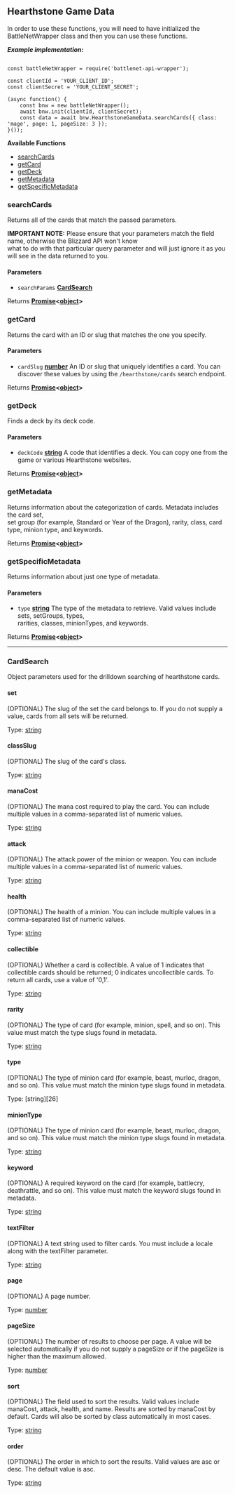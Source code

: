 
## Hearthstone Game Data  
  In order to use these functions, you will need to have initialized the BattleNetWrapper class and then you can use these functions.    
    
***Example implementation:*** 

``` 

const battleNetWrapper = require('battlenet-api-wrapper');
    
const clientId = 'YOUR_CLIENT_ID'; 
const clientSecret = 'YOUR_CLIENT_SECRET';    

(async function() {    
    const bnw = new battleNetWrapper();    
    await bnw.init(clientId, clientSecret);    
    const data = await bnw.HearthstoneGameData.searchCards({ class: 'mage', page: 1, pageSize: 3 }); 
}()); 
```   
  
**Available Functions**   

- [searchCards][36]
- [getCard][37] 
- [getDeck][39] 
- [getMetadata][41] 
- [getSpecificMetadata][42]  

### searchCards  
  
Returns all of the cards that match the passed parameters.  
  
**IMPORTANT NOTE:** Please ensure that your parameters match the field name, otherwise the Blizzard API won't know  
what to do with that particular query parameter and will just ignore it as you will see in the data returned to you.  
  
#### Parameters  
  
- `searchParams` **[CardSearch][28]**   

Returns **[Promise][310]&lt;[object][311]>**     
### getCard    
 Returns the card with an ID or slug that matches the one you specify.    
    
#### Parameters    
 - `cardSlug` **[number][312]** An ID or slug that uniquely identifies a card. You can discover these values by using the `/hearthstone/cards` search endpoint.    
    
Returns **[Promise][310]&lt;[object][311]>**     
 ### getDeck    
 Finds a deck by its deck code.    
    
#### Parameters    
 - `deckCode` **[string][313]** A code that identifies a deck. You can copy one from the game or various Hearthstone websites.    
    
Returns **[Promise][310]&lt;[object][311]>**     
 ### getMetadata    
 Returns information about the categorization of cards. Metadata includes the card set,    
set group (for example, Standard or Year of the Dragon), rarity, class, card type, minion type, and keywords.    
    
Returns **[Promise][310]&lt;[object][311]>**     
 ### getSpecificMetadata    
 Returns information about just one type of metadata.    
    
#### Parameters    
 - `type` **[string][313]** The type of the metadata to retrieve. Valid values include sets, setGroups, types,    
    rarities, classes, minionTypes, and keywords.    
    
Returns **[Promise][310]&lt;[object][311]>**  
  
________________________________  
  
### CardSearch  
  
Object parameters used for the drilldown searching of hearthstone cards.  
  
#### set  
  
(OPTIONAL) The slug of the set the card belongs to. If you do not supply a value, cards from all sets will be returned.  
  
Type: [string][313]  
  
#### classSlug  
  
(OPTIONAL) The slug of the card's class.  
  
Type: [string][313]  
  
#### manaCost  
  
(OPTIONAL) The mana cost required to play the card. You can include multiple values in a comma-separated list of numeric values.  
  
Type: [string][313]  
  
#### attack  
  
(OPTIONAL) The attack power of the minion or weapon. You can include multiple values in a comma-separated list of numeric values.  
  
Type: [string][313]  
  
#### health  
  
(OPTIONAL) The health of a minion. You can include multiple values in a comma-separated list of numeric values.  
  
Type: [string][313]  
  
#### collectible  
  
(OPTIONAL) Whether a card is collectible. A value of 1 indicates that collectible cards should be returned; 0 indicates uncollectible cards. To return all cards, use a value of '0,1'.  
  
Type: [string][313]  
  
#### rarity  
  
(OPTIONAL) The type of card (for example, minion, spell, and so on). This value must match the type slugs found in metadata.  
  
Type: [string][313]  
  
#### type  
  
(OPTIONAL) The type of minion card (for example, beast, murloc, dragon, and so on). This value must match the minion type slugs found in metadata.  
  
Type: [string][26]  
  
#### minionType  
  
(OPTIONAL) The type of minion card (for example, beast, murloc, dragon, and so on). This value must match the minion type slugs found in metadata.  
  
Type: [string][313]  
  
#### keyword  
  
(OPTIONAL) A required keyword on the card (for example, battlecry, deathrattle, and so on). This value must match the keyword slugs found in metadata.  
  
Type: [string][313]  
  
#### textFilter  
  
(OPTIONAL) A text string used to filter cards. You must include a locale along with the textFilter parameter.  
  
Type: [string][313]  
  
#### page  
  
(OPTIONAL) A page number.  
  
Type: [number][312]  
  
#### pageSize  
  
(OPTIONAL) The number of results to choose per page. A value will be selected automatically if you do not supply a pageSize or if the pageSize is higher than the maximum allowed.  
  
Type: [number][312]  
  
#### sort  
  
(OPTIONAL) The field used to sort the results. Valid values include manaCost, attack, health, and name. Results are sorted by manaCost by default. Cards will also be sorted by class automatically in most cases.  
  
Type: [string][313]  
  
#### order  
  
(OPTIONAL) The order in which to sort the results. Valid values are asc or desc. The default value is asc.  
  
Type: [string][313]   
  
[28]: #CardSearch  
  
[36]: #searchcards  
  [37]: #getcard    
 [39]: #getdeck    
 [41]: #getmetadata    
 [42]: #getspecificmetadata   
[310]: https://developer.mozilla.org/docs/Web/JavaScript/Reference/Global_Objects/Promise    
 [311]: https://developer.mozilla.org/docs/Web/JavaScript/Reference/Global_Objects/Object    
 [312]: https://developer.mozilla.org/docs/Web/JavaScript/Reference/Global_Objects/Number    
 [313]: https://developer.mozilla.org/docs/Web/JavaScript/Reference/Global_Objects/String